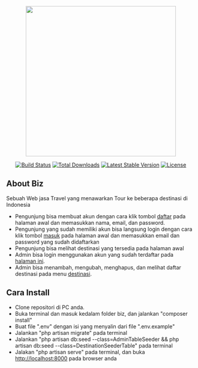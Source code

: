<p align="center"><img src="https://res.cloudinary.com/dtfbvvkyp/image/upload/v1566331377/laravel-logolockup-cmyk-red.svg" width="400"></p>

<p align="center">
<a href="https://travis-ci.org/laravel/framework"><img src="https://travis-ci.org/laravel/framework.svg" alt="Build Status"></a>
<a href="https://packagist.org/packages/laravel/framework"><img src="https://poser.pugx.org/laravel/framework/d/total.svg" alt="Total Downloads"></a>
<a href="https://packagist.org/packages/laravel/framework"><img src="https://poser.pugx.org/laravel/framework/v/stable.svg" alt="Latest Stable Version"></a>
<a href="https://packagist.org/packages/laravel/framework"><img src="https://poser.pugx.org/laravel/framework/license.svg" alt="License"></a>
</p>

## About Biz

Sebuah Web jasa Travel yang menawarkan Tour ke beberapa destinasi di Indonesia 

- Pengunjung bisa membuat akun dengan cara klik tombol [daftar](http://localhost:8000/register) pada halaman awal dan memasukkan nama, email, dan password.
- Pengunjung yang sudah memiliki akun bisa langsung login dengan cara klik tombol [masuk](http://localhost:8000/login) pada halaman awal dan memasukkan email dan password yang sudah didaftarkan
- Pengunjung bisa melihat destinasi yang tersedia pada halaman awal
- Admin bisa login menggunakan akun yang sudah terdaftar pada [halaman ini](http://localhost:8000/login/admin).
- Admin bisa menambah, mengubah, menghapus, dan melihat daftar destinasi pada menu [destinasi](http://localhost:8000/admin/destination).

## Cara Install

- Clone repositori di PC anda.
- Buka terminal dan masuk kedalam folder biz, dan jalankan "composer install"
- Buat file ".env" dengan isi yang menyalin dari file ".env.example"
- Jalankan "php artisan migrate" pada terminal
- Jalankan "php artisan db:seed --class=AdminTableSeeder && php artisan db:seed --class=DestinationSeederTable" pada terminal
- Jalakan "php artisan serve" pada terminal, dan buka [http://localhost:8000](http://localhost:8000) pada browser anda
